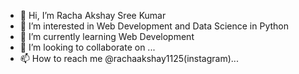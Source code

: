 - 👋 Hi, I’m Racha Akshay Sree Kumar
- 👀 I’m interested in Web Development and Data Science in Python
- 🌱 I’m currently learning Web Development
- 💞️ I’m looking to collaborate on ...
- 📫 How to reach me @rachaakshay1125(instagram)...

<!---
racha1125/racha1125 is a ✨ special ✨ repository because its `README.md` (this file) appears on your GitHub profile.
You can click the Preview link to take a look at your changes.
--->
